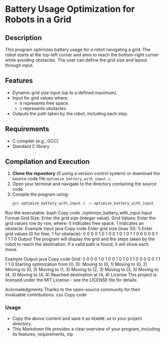 # Battery Usage Optimization for Robots in a Grid

## Description
This program optimizes battery usage for a robot navigating a grid. The robot starts at the top-left corner and aims to reach the bottom-right corner while avoiding obstacles. The user can define the grid size and layout through input.

## Features
- Dynamic grid size input (up to a defined maximum).
- Input for grid values where:
  - `0` represents free space.
  - `1` represents obstacles.
- Outputs the path taken by the robot, including each step.

## Requirements
- C compiler (e.g., GCC)
- Standard C library

## Compilation and Execution
1. **Clone the repository** (if using a version control system) or download the source code file `optimize_battery_with_input.c`.
2. Open your terminal and navigate to the directory containing the source code.
3. Compile the program using:
   ```bash
   gcc optimize_battery_with_input.c -o optimize_battery_with_input

Run the executable:
bash
Copy code
./optimize_battery_with_input
Input Format
Grid Size: Enter the grid size (integer value).
Grid Values: Enter the grid values row by row, where:
0 indicates free space.
1 indicates an obstacle.
Example Input
java
Copy code
Enter grid size (max 10): 5
Enter grid values (0 for free, 1 for obstacle):
0 0 0 0 1
0 1 0 0 1
0 1 0 1 1
0 0 0 0 0
1 1 1 1 0
Output
The program will display the grid and the steps taken by the robot to reach the destination. If a valid path is found, it will show each move.

Example Output
java
Copy code
Grid:
0 0 0 0 1 
0 1 0 0 1 
0 1 0 1 1 
0 0 0 0 0 
1 1 1 1 0 
Starting optimization from (0, 0):
Moving to (0, 1)
Moving to (0, 2)
Moving to (0, 3)
Moving to (1, 3)
Moving to (2, 3)
Moving to (3, 3)
Moving to (4, 3)
Moving to (4, 4)
Reached destination at (4, 4)
License
This project is licensed under the MIT License - see the LICENSE file for details.

Acknowledgments
Thanks to the open-source community for their invaluable contributions.
css
Copy code

### Usage
- Copy the above content and save it as `README.md` in your project directory.
- This Markdown file provides a clear overview of your program, including its features, requirements, inp